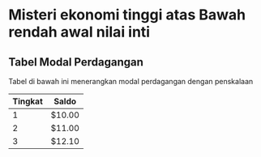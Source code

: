 # Misteri ekonomi tinggi atas Bawah rendah awal nilai inti

## Tabel Modal Perdagangan

Tabel di bawah ini menerangkan modal perdagangan dengan penskalaan

| Tingkat | Saldo          |
| ------- | ------------------ |
| 1  | $10.00 |
| 2   | $11.00 |
| 3 | $12.10 |



